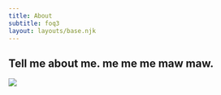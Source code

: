 ```yaml
---
title: About
subtitle: foq3
layout: layouts/base.njk
---
```

## Tell me about me. me me me maw maw.

![](/static/img/18.jpg)
